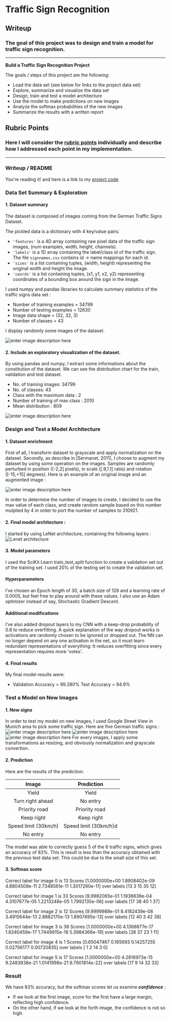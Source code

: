 # **Traffic Sign Recognition** 

## Writeup

### The goal of this project was to design and train a model for traffic sign recognition. 


---

**Build a Traffic Sign Recognition Project**

The goals / steps of this project are the following:
* Load the data set (see below for links to the project data set)
* Explore, summarize and visualize the data set
* Design, train and test a model architecture
* Use the model to make predictions on new images
* Analyze the softmax probabilities of the new images
* Summarize the results with a written report


[//]: # (Image References)

[image1]: ./examples/visualization.jpg "Visualization"
[image2]: ./examples/grayscale.jpg "Grayscaling"
[image3]: ./examples/random_noise.jpg "Random Noise"
[image4]: ./examples/placeholder.png "Traffic Sign 1"
[image5]: ./examples/placeholder.png "Traffic Sign 2"
[image6]: ./examples/placeholder.png "Traffic Sign 3"
[image7]: ./examples/placeholder.png "Traffic Sign 4"
[image8]: ./examples/placeholder.png "Traffic Sign 5"

## Rubric Points
### Here I will consider the [rubric points](https://review.udacity.com/#!/rubrics/481/view) individually and describe how I addressed each point in my implementation.  

---
### Writeup / README


You're reading it! and here is a link to my [project code](https://github.com/Dynaa/traffic-sign-classifier/blob/master/Traffic_Sign_Classifier.ipynb)

### Data Set Summary & Exploration

#### 1. Dataset summary
The dataset is composed of images coming from the German Traffic Signs Dataset.

The pickled data is a dictionary with 4 key/value pairs:

-   `'features'`  is a 4D array containing raw pixel data of the traffic sign images, (num examples, width, height, channels).
-   `'labels'`  is a 1D array containing the label/class id of the traffic sign. The file  `signnames.csv`  contains id -> name mappings for each id.
-   `'sizes'`  is a list containing tuples, (width, height) representing the original width and height the image.
-   `'coords'`  is a list containing tuples, (x1, y1, x2, y2) representing coordinates of a bounding box around the sign in the image.

I used numpy and pandas libraries to calculate summary statistics of the traffic
signs data set :
* Number of training examples = 34799
* Number of testing examples = 12630
* Image data shape = (32, 32, 3)
* Number of classes = 43

I display randomly some images of the dataset. 

![enter image description here](https://github.com/Dynaa/traffic-sign-classifier/blob/master/readme_images/sample_images.png)


#### 2. Include an exploratory visualization of the dataset.

By using pandas and numpy, I extract some informations about the constitution of the dataset. We can see the distribution chart for the train, validation and test dataset. 

* No. of training images: 34799
* No. of classes:    43
* Class with the maximum data :  2
* Number of training of max class : 2010
* Mean distribution : 809

![enter image description here](https://github.com/Dynaa/traffic-sign-classifier/blob/master/readme_images/distribution.png)

### Design and Test a Model Architecture

#### 1.  Dataset enrichment 

First of all, I transform dataset to grayscale and apply normalization on the dataset. 
Secondly, as describe in [Sermanet, 2011], I choose to augment my dataset by using some operation on the images. Samples are randomly perturbed in position ([-2,2] pixels), in scale ([.9,1.1] ratio) and rotation ([-15,+15] degrees). Here is an example of an original image and an augmented image :

![enter image description here](https://github.com/Dynaa/traffic-sign-classifier/blob/master/readme_images/augmentation.png)

In order to determine the number of images to create, I decided to use the max value of each class, and create random sample based on this number mulplied by 4 in order to port the number of samples to 310921.


#### 2. Final model architecture : 

I started by using LeNet architecture, containing the following layers :
![Lenet architecture](https://github.com/Dynaa/traffic-sign-classifier/blob/master/readme_images/lenet.png)


#### 3. Model parameters

I used the SciKit Learn train_test_split function to create a validation set out of the training set. I used 20% of the testing set to create the validation set.

#### Hyperparameters

I’ve chosen an Epoch length of 30, a batch size of 128 and a learning rate of 0.0005, but feel free to play around with these values. I also use an Adam optimizer instead of say, Stochastic Gradient Descent.

#### Additional modifications

I’ve also added dropout layers to my CNN with a keep-drop probability of 0.8 to reduce overfitting. A quick explanation of the way dropout works is activations are randomly chosen to be ignored or dropped out. The NN can no longer depend on any one activation in the net, so it must learn redundant representations of everything: It reduces overfitting since every representation requires more 'votes'.

#### 4. Final results

My final model results were:
* Validation Accuracy = 99.280% 
Test Accuracy = 94.9%

### Test a Model on New Images

#### 1. New signs

In order to test my model on new images, I used Google Street View in Munich area to pick some traffic sign. 
Here are five German traffic signs : 
![enter image description here](https://github.com/Dynaa/traffic-sign-classifier/blob/master/readme_images/new_images1.png)
![enter image description here](https://github.com/Dynaa/traffic-sign-classifier/blob/master/readme_images/new_images2.png)
![enter image description here](https://github.com/Dynaa/traffic-sign-classifier/blob/master/readme_images/new_images3.png)
For every images, I apply some transformations as resizing, and obviously normalization and grayscale convertion. 

#### 2. Prediction

Here are the results of the prediction:

| Image			        |     Prediction	        					| 
|:---------------------:|:---------------------------------------------:| 
| Yield      			| Yield   										| 
| Turn right ahead     	| No entry 										|
| Priority road			| Priority road									|
| Keep right	      	| Keep right					 				|
| Speed limit (30km/h)	| Speed limit (30km/h)d      					|
| No entry				| No entry										|

The model was able to correctly guess 5 of the 6 traffic signs, which gives an accuracy of 83%. This is result is less than the accuracy obtained with the previous test data set. This could be due to the small size of this set. 

#### 3. Softmax score

Correct label for image 0  is  13 
 Scores [1.0000000e+00 1.8908402e-09 4.8804509e-11 2.7348561e-11 1.3017260e-11] over labels [13  3 15 35 12]

Correct label for image 1  is  33 
 Scores [9.9982065e-01 1.1936639e-04 4.3107677e-05 1.2213248e-05 1.7992135e-06] over labels [17 38 40  1 37]

Correct label for image 2  is  12 
 Scores [9.9999988e-01 8.4182439e-08 3.4915644e-13 2.8882170e-13 1.8907495e-13] over labels [12 40  3 42 38]

Correct label for image 3  is  38 
 Scores [1.0000000e+00 4.1368877e-17 1.8340459e-17 1.7449915e-18 5.3984366e-19] over labels [38 37 23  1 11]

Correct label for image 4  is  1 
 Scores [0.65047467 0.165693   0.14257255 0.02756177 0.00720835] over labels [ 1  2 14  3  0]

Correct label for image 5  is  17 
 Scores [1.0000000e+00 4.2816973e-15 9.2483938e-21 1.0141998e-21 9.7901814e-22] over labels [17  9 14 32 33]
 
### Result

We have 83% accuracy, but the softmax scores let us examine  **_confidence_** : 
- If we look at the first image, score for the first have a large margin, reflecting high confidence. 
- On the other hand, if we look at the forth image, the confidence is not so high. 
